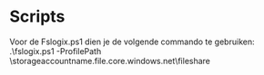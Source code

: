 # Scripts

Voor de Fslogix.ps1 dien je de volgende commando te gebruiken: .\fslogix.ps1 -ProfilePath \\storageaccountname.file.core.windows.net\fileshare

